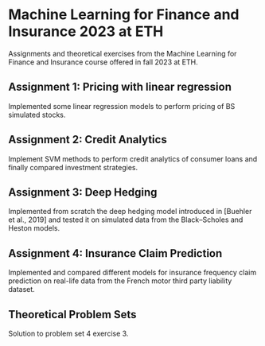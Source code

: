 # Machine Learning for Finance and Insurance 2023 at ETH

Assignments and theoretical exercises from the Machine Learning for Finance and Insurance course offered in fall 2023 at ETH.

## Assignment 1: Pricing with linear regression

Implemented some linear regression models to perform pricing of BS simulated stocks.

## Assignment 2: Credit Analytics

Implement SVM methods to perform credit analytics of consumer loans and finally compared investment strategies. 

## Assignment 3: Deep Hedging

Implemented from scratch the deep hedging model introduced in [Buehler et al., 2019] and tested it on simulated data from the Black–Scholes and Heston models.

## Assignment 4: Insurance Claim Prediction

Implemented and compared different models for insurance frequency claim prediction on real-life data from the French motor third party liability dataset.

## Theoretical Problem Sets

Solution to problem set 4 exercise 3.
